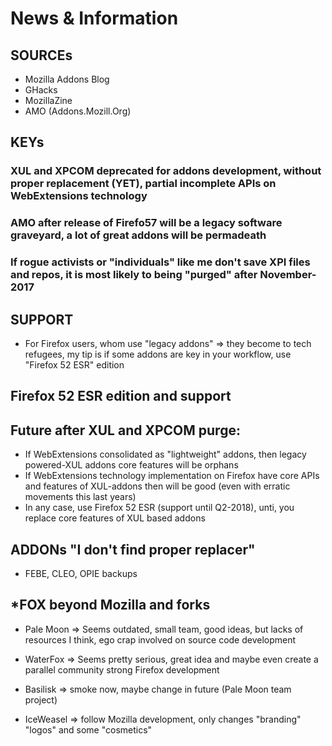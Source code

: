 # News & Information 

## SOURCEs

- Mozilla Addons Blog 
- GHacks
- MozillaZine
- AMO (Addons.Mozill.Org)

## KEYs

### XUL and XPCOM deprecated for addons development, without proper replacement (YET), partial incomplete APIs on WebExtensions technology
### AMO after release of Firefo57 will be a legacy software graveyard, a lot of great addons will be permadeath
### If rogue activists or "individuals" like me don't save XPI files and repos, it is most likely to being "purged" after November-2017

## SUPPORT

- For Firefox users, whom use "legacy addons" => they become to tech refugees, my tip is if some addons are key in your workflow, use "Firefox 52 ESR" edition

## Firefox 52 ESR edition and support

## Future after XUL and XPCOM purge:

- If WebExtensions consolidated as "lightweight" addons, then legacy powered-XUL addons core features will be orphans
- If WebExtensions technology implementation on Firefox have core APIs and features of XUL-addons then will be good (even with erratic movements this last years)
- In any case, use Firefox 52 ESR (support until Q2-2018), unti, you replace core features of XUL based addons

## ADDONs "I don't find proper replacer"

- FEBE, CLEO, OPIE backups

## *FOX beyond Mozilla and forks

- Pale Moon => Seems outdated, small team, good ideas, but lacks of resources I think, ego crap involved on source code development
- WaterFox => Seems pretty serious, great idea and maybe even create a parallel community strong Firefox development

- Basilisk => smoke now, maybe change in future (Pale Moon team project)

- IceWeasel => follow Mozilla development, only changes "branding" "logos" and some "cosmetics"
